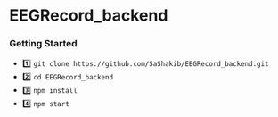 # EEGRecord_backend


### Getting Started

- 1️⃣ `git clone https://github.com/SaShakib/EEGRecord_backend.git`
- 2️⃣ `cd EEGRecord_backend`
- 3️⃣ `npm install`
- 4️⃣ `npm start`
